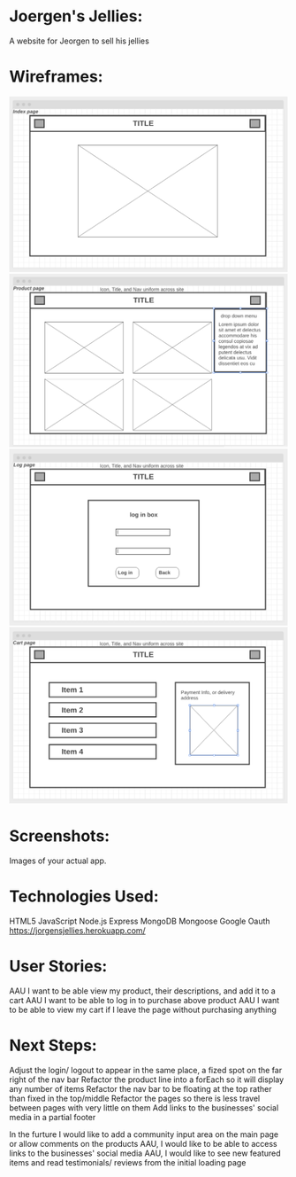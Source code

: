 Joergen's Jellies:
=====
A website for Jeorgen to sell his jellies 

Wireframes:
=====
![wireframe](public/images/wireframe1.png "index/title page")
![wireframe](public/images/wireframe2.png "product page")
![wireframe](public/images/wireframe3.png "log page")
![wireframe](public/images/wireframe4.png "cart page")

Screenshots:
===== 
Images of your actual app.

Technologies Used:
=====
HTML5
JavaScript
Node.js
Express
MongoDB
Mongoose
Google Oauth
https://jorgensjellies.herokuapp.com/

User Stories: 
=====
AAU I want to be able view my product, their descriptions, and add it to a cart
AAU I want to be able to log in to purchase above product
AAU I want to be able to view my cart if I leave the page without purchasing anything

Next Steps:
=====
Adjust the login/ logout to appear in the same place, a fized spot on the far right of the nav bar
Refactor the product line into a forEach so it will display any number of items
Refactor the nav bar to be floating at the top rather than fixed in the top/middle
Refactor the pages so there is less travel between pages with very little on them
Add links to the businesses' social media in a partial footer 

In the furture I would like to add a community input area on the main page or allow comments on the products
AAU, I would like to be able to access links to the businesses' social media 
AAU, I would like to see new featured items and read testimonials/ reviews from the initial loading page
 